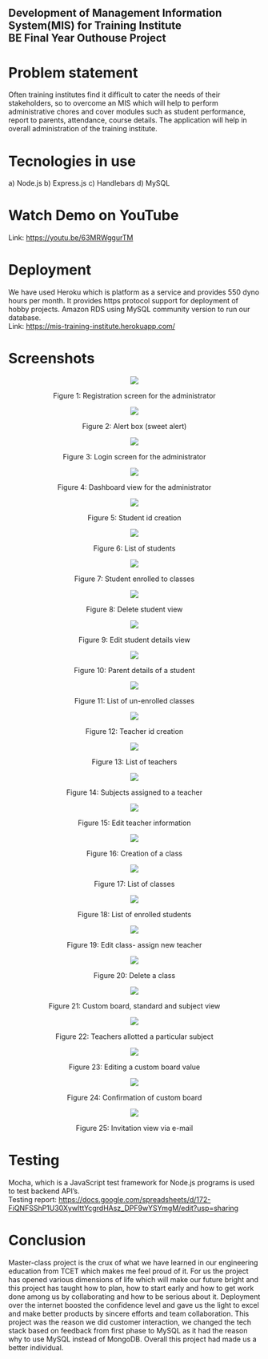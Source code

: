 ## Development of Management Information System(MIS) for Training Institute <br> BE Final Year Outhouse Project

# Problem statement
Often training institutes find it difficult to cater the needs of their stakeholders, so to overcome an MIS which will help to perform administrative chores and cover modules such as student performance, report to parents, attendance, course details. The application will help in overall administration of the training institute.

# Tecnologies in use
a) Node.js
b) Express.js
c) Handlebars
d) MySQL 

# Watch Demo on YouTube
Link: https://youtu.be/63MRWggurTM
# Deployment 
We have used Heroku which is platform as a service and provides 550 dyno hours per month. It provides https protocol support for deployment of hobby projects. Amazon RDS using MySQL community version to run our database.
<br>
Link: https://mis-training-institute.herokuapp.com/

# Screenshots
<p align="center"><img src="https://user-images.githubusercontent.com/65806215/178144696-123b6a84-5ac6-46c6-8022-03953abc5360.png"></p>
<p align="center">Figure 1: Registration screen for the administrator</p>
 
<p align="center"><img src="https://user-images.githubusercontent.com/65806215/178145020-5e03a88d-8b61-41a3-93fa-c5d43cb65535.png"></p>
<p align="center">Figure 2: Alert box (sweet alert)</p>

<p align="center"><img src="https://user-images.githubusercontent.com/65806215/178145042-bd2addeb-006b-4021-a287-76f24e700414.png"></p>
<p align="center">Figure 3: Login screen for the administrator</p>

<p align="center"><img src="https://user-images.githubusercontent.com/65806215/178145442-355aff90-4c60-4533-b666-e25647551c14.png"></p>
<p align="center">Figure 4: Dashboard view for the administrator</p>

<p align="center"><img src="https://user-images.githubusercontent.com/65806215/178145543-fb5268ed-8248-47a9-a670-348403ac90ee.png"></p>
<p align="center">Figure 5: Student id creation</p>

<p align="center"><img src="https://user-images.githubusercontent.com/65806215/178145617-d6d9e470-0233-4d9c-a801-72263f958d92.png"></p>
<p align="center">Figure 6: List of students</p>

<p align="center"><img src="https://user-images.githubusercontent.com/65806215/178145648-a6e21371-87f5-479d-a850-c7cae8d74526.png"></p>
<p align="center">Figure 7: Student enrolled to classes</p>

<p align="center"><img src="https://user-images.githubusercontent.com/65806215/178145685-d2dbf075-9d20-4abf-8c6a-cb037d6058ad.png"></p>
<p align="center">Figure 8: Delete student view</p>

<p align="center"><img src="https://user-images.githubusercontent.com/65806215/178145704-2f3769e1-6d1d-466b-97e4-dffc18867d50.png"></p>
<p align="center">Figure 9: Edit student details view</p>

<p align="center"><img src="https://user-images.githubusercontent.com/65806215/178145779-4b3f1107-607f-4ba7-bf8e-d02723b68a0e.png"></p>
<p align="center">Figure 10: Parent details of a student</p>

<p align="center"><img src="https://user-images.githubusercontent.com/65806215/178145812-6690ea9d-582c-4f3b-a3d7-7c30dd9469ef.png"></p>
<p align="center">Figure 11: List of un-enrolled classes</p>

<p align="center"><img src="https://user-images.githubusercontent.com/65806215/178145836-8c18b762-d06a-4a0e-a4d5-24a5f2e25a7c.png"></p>
<p align="center">Figure 12: Teacher id creation</p>

<p align="center"><img src="https://user-images.githubusercontent.com/65806215/178145854-049a1289-cd3a-42d7-89c7-48173c04a8c9.png"></p>
<p align="center">Figure 13: List of teachers</p>

<p align="center"><img src="https://user-images.githubusercontent.com/65806215/178145872-b6002c07-7d19-48e5-950f-bfe76f98417f.png"></p>
<p align="center">Figure 14: Subjects assigned to a teacher</p>

<p align="center"><img src="https://user-images.githubusercontent.com/65806215/178145885-c2b4ff44-5888-4389-9113-172eb04699ce.png"></p>
<p align="center">Figure 15: Edit teacher information</p>

<p align="center"><img src="https://user-images.githubusercontent.com/65806215/178145963-fbda707b-a496-46e0-904a-96c3caa4ecbb.png"></p>
<p align="center">Figure 16: Creation of a class</p>

<p align="center"><img src="https://user-images.githubusercontent.com/65806215/178145979-05d3b804-1502-4346-8bf3-6c6f0b2d5ebf.png"></p>
<p align="center">Figure 17: List of classes</p>

<p align="center"><img src="https://user-images.githubusercontent.com/65806215/178145995-42b96aca-397f-4827-8296-fc7bc4282b67.png"></p>
<p align="center">Figure 18: List of enrolled students</p>

<p align="center"><img src="https://user-images.githubusercontent.com/65806215/178146016-6845bc96-8c3e-41aa-92ce-362e6302ae6a.png"></p>
<p align="center">Figure 19: Edit class- assign new teacher</p>

<p align="center"><img src="https://user-images.githubusercontent.com/65806215/178146028-a870c184-5a33-4c93-b65f-7353796a6095.png"></p>
<p align="center">Figure 20: Delete a class</p>

<p align="center"><img src="https://user-images.githubusercontent.com/65806215/178146035-84761aeb-d103-42bc-9a0f-debcad7c88cf.png"></p>
<p align="center">Figure 21: Custom board, standard and subject view</p>

<p align="center"><img src="https://user-images.githubusercontent.com/65806215/178146047-a776e0b7-2777-467c-bdb3-30a561283b40.png"></p>
<p align="center">Figure 22: Teachers allotted a particular subject</p>

<p align="center"><img src="https://user-images.githubusercontent.com/65806215/178146071-114813ff-19d4-49c3-80d9-13d8d2643419.png"></p>
<p align="center">Figure 23: Editing a custom board value</p>

<p align="center"><img src="https://user-images.githubusercontent.com/65806215/178146143-e09efabe-7c56-4356-b39f-243e2fd1c1e1.png"></p>
<p align="center">Figure 24: Confirmation of custom board</p>

<p align="center"><img src="https://user-images.githubusercontent.com/65806215/178146156-44233e2a-da21-4bf7-9f80-962571e5e8b9.png"></p>
<p align="center">Figure 25: Invitation view via e-mail</p>

# Testing
Mocha, which is a JavaScript test framework for Node.js programs is used to test backend API’s.
<br>
Testing report: https://docs.google.com/spreadsheets/d/172-FiQNFSShP1U30XywIttYcgrdHAsz_DPF9wYSYmgM/edit?usp=sharing

# Conclusion
Master-class project is the crux of what we have learned in our engineering education from TCET which makes me feel proud of it. For us the project has opened various dimensions of life which will make our future bright and this project has taught how to plan, how to start early and how to get work done among us by collaborating and how to be serious about it. Deployment over the internet boosted the confidence level and gave us the light to excel and make better products by sincere efforts and team collaboration. This project was the reason we did customer interaction, we changed the tech stack based on feedback from first phase to MySQL as it had the reason why to use MySQL instead of MongoDB. Overall this project had made us a better individual.
